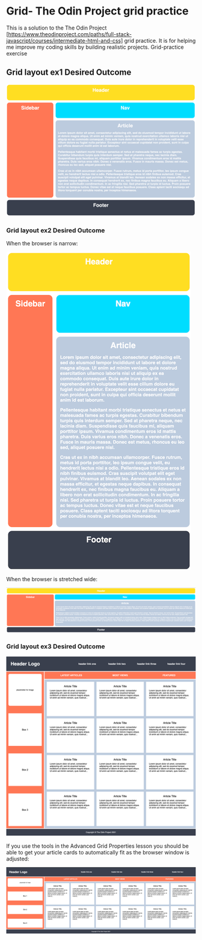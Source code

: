 # Grid- The Odin Project grid practice
This is a solution to the The Odin Project [https://www.theodinproject.com/paths/full-stack-javascript/courses/intermediate-html-and-css] grid practice. It is for helping me improve my coding skills by building realistic projects.
 Grid-practice exercise
## Grid layout ex1 Desired Outcome
![desired outcome](./imgs/desired-outcome.png)

### Grid layout ex2 Desired Outcome

When the browser is narrow:

![desired outcome narrow](./imgs/desired-outcome-narrow.png)

When the browser is stretched wide:

![desired outcome wide](./imgs/desired-outcome-wide.png)

### Grid layout ex3 Desired Outcome

![desired outcome](./imgs/desired-outcome3.png)

If you use the tools in the Advanced Grid Properties lesson you should be able to get your article cards to automatically fit as the browser window is adjusted:

![desired outcome stretched](./imgs/desired-outcome3-stretched.png)